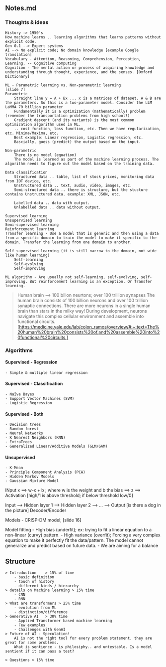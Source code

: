 ## __Notes.md__ 


### Thoughts & ideas 
    History -> 1950's 
    How machine learns .. learning algorithms that learns patterns without explicit code. 
    Gen 0.1 --> Expert systems 
    AI --> No explicit code; No domain knowledge [example Google translation]
    Vocabulary - Attention, Reasoning, Comprehension, Perception, Learning, -- Cognitive computing
    Cognition - The mental action or process of acquiring knowledge and understanding through thought, experience, and the senses. [Oxford Dictionary]

    ML - Parametric learning vs. Non-parametric learning 
    [slide 7]
    Parametric
        Straight line y = A + Bx ... x is a matrices of dataset. A & B are the parameters. So this is a two-parameter model. Consider the LLM LaMMA 70 billion parameter
        Fundamentally it is a optimization (mathematically) problem (remember the transportation problems from high school?)
        Gradient descent (and its variants) is the most common optimization algorithm used in ML.
        .. cost function, loss function, etc. Then we have regularization, etc. Minima/Maxima, etc.
        Best example: Linear regression, Logistic regression, etc.
        Bascially, guess (predict) the output based on the input.
        
    Non-parametric 
        There is no model (equation)
        The model is learned as part of the machine learning process. The algorithm needs to figure out the model based on the training data. 

    Data classification 
        Structured data .. table, list of stock prices, monitoring data from IOT device, etc. 
        Unstructured data .. text, audio, video, images, etc.
        Semi-structured data .. there is structure, but the stucture contains Unstructured data. example: XML, JSON, etc.

        Labelled data .. data with output.
        Unlabelled data .. data without output. 

    Supervised learning 
    Unsupervised learning 
    Semi-supervised learning
    Reinforcement learning
    Transfer learning - Use a model that is generic and then using a data from a specific domain to train the model to make it specific to the domain. Transfer the learning from one domain to another.

    Self supervised learning (it is still narrow to the domain, not wide like human learning) 
        Self-learning
        Self-evolving
        Self-improving

    ML algorithm - Are usually not self-learning, self-evolving, self-improving. But reinforcement learning is an exception. Or Transfer learning.

> Human brain --> 100 billon neurtons; over 100 trillion synapses
The human brain consists of 100 billion neurons and over 100 trillion synaptic connections. There are more neurons in a single human brain than stars in the milky way! During development, neurons navigate this complex cellular environment and assemble into functional circuits.
[https://medicine.yale.edu/lab/colon_ramos/overview/#:~:text=The%20human%20brain%20consists%20of,and%20assemble%20into%20functional%20circuits.]

### Algorithms
#### Supervised - Regression 
    - Simple & multiple linear regression 

#### Supervised - Classification 
    - Naïve Bayes 
    - Support Vector Machines (SVM)
    - Logistic Regression

#### Supervised - Both 
    - Decision trees
    - Random forest 
    - Neural Networks 
    - K Nearest Neighbors (KNN)
    - ExtraTrees
    - Generalized Linear/Additive Models (GLM/GAM)

#### Unsupervised
    - K-Mean 
    - Principle Component Analysis (PCA)
    - Hidden Markov Models
    - Gaussian Mixture Model

INput x ==> w-x + b ; where w is the weight and b the bias ==> z ==> Activation [high/1 is above threshold; if below threshold low/0]

Input --> Hidden layer 1 --> Hidden layer 2 --> ... --> Output [is there a dog in the picture]
Decoder/Encoder 

Models - CRISP-DM model; [slide 16]

Model fitting 
    - High bias (underfit); ex: trying to fit a linear equation to a non-linear (curvy) pattern. 
    - High variance (overfit); Forcing a very complex equation to make it perfectly fit the data/pattern. The model cannot generalize and predict based on future data. 
    - We are aiming for a balance 

## Structure 
    > Introduction    > 15% of time 
        - basic definition 
        - touch of history 
        - different kinds / hierarchy 
    > details on Machine learning > 15% time 
        - CNN
        - RNN 
    > What are transformers > 25% time 
        - evolution from ML 
        - distinction/difference 
    > Generative AI   > 30% time
        - Applied Transformer based machine learning
        - Few examples 
        - Challenges with GenAI 
    > Future of AI - Speculation! 
        AI is not the right tool for every problem statement, they are great for some problems. 
        What is sentience - is philosiphy.. and untestable. Is a model sentient if it can pass a test? 

    > Questions > 15% time 

